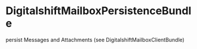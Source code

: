 DigitalshiftMailboxPersistenceBundle
====================================

persist Messages and Attachments (see DigitalshiftMailboxClientBundle)
